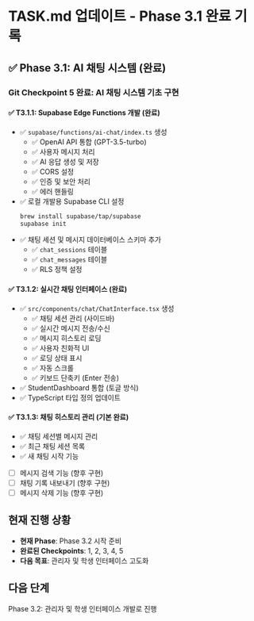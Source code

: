 # TASK.md 업데이트 - Phase 3.1 완료 기록

## ✅ Phase 3.1: AI 채팅 시스템 (완료)

### Git Checkpoint 5 완료: AI 채팅 시스템 기초 구현

#### ✅ T3.1.1: Supabase Edge Functions 개발 (완료)
- ✅ `supabase/functions/ai-chat/index.ts` 생성
  - ✅ OpenAI API 통합 (GPT-3.5-turbo)
  - ✅ 사용자 메시지 처리
  - ✅ AI 응답 생성 및 저장
  - ✅ CORS 설정
  - ✅ 인증 및 보안 처리
  - ✅ 에러 핸들링
- ✅ 로컬 개발용 Supabase CLI 설정
  ```bash
  brew install supabase/tap/supabase
  supabase init
  ```
- ✅ 채팅 세션 및 메시지 데이터베이스 스키마 추가
  - ✅ `chat_sessions` 테이블
  - ✅ `chat_messages` 테이블
  - ✅ RLS 정책 설정

#### ✅ T3.1.2: 실시간 채팅 인터페이스 (완료)
- ✅ `src/components/chat/ChatInterface.tsx` 생성
  - ✅ 채팅 세션 관리 (사이드바)
  - ✅ 실시간 메시지 전송/수신
  - ✅ 메시지 히스토리 로딩
  - ✅ 사용자 친화적 UI
  - ✅ 로딩 상태 표시
  - ✅ 자동 스크롤
  - ✅ 키보드 단축키 (Enter 전송)
- ✅ StudentDashboard 통합 (토글 방식)
- ✅ TypeScript 타입 정의 업데이트

#### ✅ T3.1.3: 채팅 히스토리 관리 (기본 완료)
- ✅ 채팅 세션별 메시지 관리
- ✅ 최근 채팅 세션 목록
- ✅ 새 채팅 시작 기능
- [ ] 메시지 검색 기능 (향후 구현)
- [ ] 채팅 기록 내보내기 (향후 구현)
- [ ] 메시지 삭제 기능 (향후 구현)

## 현재 진행 상황
- **현재 Phase**: Phase 3.2 시작 준비
- **완료된 Checkpoints**: 1, 2, 3, 4, 5
- **다음 목표**: 관리자 및 학생 인터페이스 고도화

## 다음 단계
Phase 3.2: 관리자 및 학생 인터페이스 개발로 진행